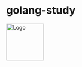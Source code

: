 # golang-study

<div>
    <img src="https://cdn.icon-icons.com/icons2/2699/PNG/512/golang_logo_icon_171073.png" alt="Logo" width="100" height="100">
</div>